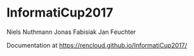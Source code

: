# InformatiCup2017
Niels Nuthmann
Jonas Fabisiak
Jan Feuchter

Documentation at https://rencloud.github.io/InformatiCup2017/
